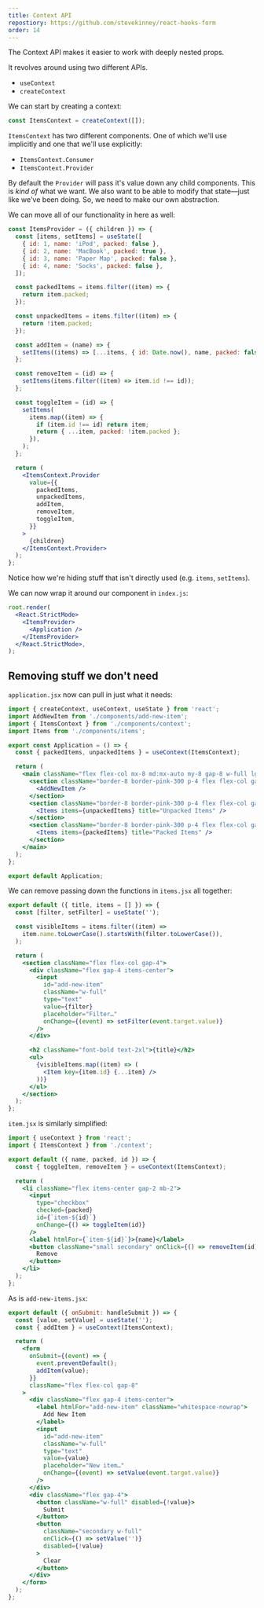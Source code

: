 ```yaml
---
title: Context API
repostiory: https://github.com/stevekinney/react-hooks-form
order: 14
---
```


The Context API makes it easier to work with deeply nested props.

It revolves around using two different APIs.

- `useContext`
- `createContext`

We can start by creating a context:

```js
const ItemsContext = createContext([]);
```

`ItemsContext` has two different components. One of which we'll use implicitly and one that we'll use explicitly:

- `ItemsContext.Consumer`
- `ItemsContext.Provider`

By default the `Provider` will pass it's value down any child components. This is _kind of_ what we want. We also want to be able to modify that state—just like we've been doing. So, we need to make our own abstraction.

We can move all of our functionality in here as well:

```jsx
const ItemsProvider = ({ children }) => {
  const [items, setItems] = useState([
    { id: 1, name: 'iPod', packed: false },
    { id: 2, name: 'MacBook', packed: true },
    { id: 3, name: 'Paper Map', packed: false },
    { id: 4, name: 'Socks', packed: false },
  ]);

  const packedItems = items.filter((item) => {
    return item.packed;
  });

  const unpackedItems = items.filter((item) => {
    return !item.packed;
  });

  const addItem = (name) => {
    setItems((items) => [...items, { id: Date.now(), name, packed: false }]);
  };

  const removeItem = (id) => {
    setItems(items.filter((item) => item.id !== id));
  };

  const toggleItem = (id) => {
    setItems(
      items.map((item) => {
        if (item.id !== id) return item;
        return { ...item, packed: !item.packed };
      }),
    );
  };

  return (
    <ItemsContext.Provider
      value={{
        packedItems,
        unpackedItems,
        addItem,
        removeItem,
        toggleItem,
      }}
    >
      {children}
    </ItemsContext.Provider>
  );
};
```

Notice how we're hiding stuff that isn't directly used (e.g. `items`, `setItems`).

We can now wrap it around our component in `index.js`:

```jsx
root.render(
  <React.StrictMode>
    <ItemsProvider>
      <Application />
    </ItemsProvider>
  </React.StrictMode>,
);
```

## Removing stuff we don't need

`application.jsx` now can pull in just what it needs:

```jsx
import { createContext, useContext, useState } from 'react';
import AddNewItem from './components/add-new-item';
import { ItemsContext } from './components/context';
import Items from './components/items';

export const Application = () => {
  const { packedItems, unpackedItems } = useContext(ItemsContext);

  return (
    <main className="flex flex-col mx-8 md:mx-auto my-8 gap-8 w-full lg:max-w-4xl items-start">
      <section className="border-8 border-pink-300 p-4 flex flex-col gap-8 shadow-pink-800 shadow-lg bg-white w-full">
        <AddNewItem />
      </section>
      <section className="border-8 border-pink-300 p-4 flex flex-col gap-8 shadow-pink-800 shadow-lg bg-white w-full">
        <Items items={unpackedItems} title="Unpacked Items" />
      </section>
      <section className="border-8 border-pink-300 p-4 flex flex-col gap-8 shadow-pink-800 shadow-lg bg-white w-full">
        <Items items={packedItems} title="Packed Items" />
      </section>
    </main>
  );
};

export default Application;
```

We can remove passing down the functions in `items.jsx` all together:

```jsx
export default ({ title, items = [] }) => {
  const [filter, setFilter] = useState('');

  const visibleItems = items.filter((item) =>
    item.name.toLowerCase().startsWith(filter.toLowerCase()),
  );

  return (
    <section className="flex flex-col gap-4">
      <div className="flex gap-4 items-center">
        <input
          id="add-new-item"
          className="w-full"
          type="text"
          value={filter}
          placeholder="Filter…"
          onChange={(event) => setFilter(event.target.value)}
        />
      </div>

      <h2 className="font-bold text-2xl">{title}</h2>
      <ul>
        {visibleItems.map((item) => (
          <Item key={item.id} {...item} />
        ))}
      </ul>
    </section>
  );
};
```

`item.jsx` is similarly simplified:

```jsx
import { useContext } from 'react';
import { ItemsContext } from './context';

export default ({ name, packed, id }) => {
  const { toggleItem, removeItem } = useContext(ItemsContext);

  return (
    <li className="flex items-center gap-2 mb-2">
      <input
        type="checkbox"
        checked={packed}
        id={`item-${id}`}
        onChange={() => toggleItem(id)}
      />
      <label htmlFor={`item-${id}`}>{name}</label>
      <button className="small secondary" onClick={() => removeItem(id)}>
        Remove
      </button>
    </li>
  );
};
```

As is `add-new-items.jsx`:

```jsx
export default ({ onSubmit: handleSubmit }) => {
  const [value, setValue] = useState('');
  const { addItem } = useContext(ItemsContext);

  return (
    <form
      onSubmit={(event) => {
        event.preventDefault();
        addItem(value);
      }}
      className="flex flex-col gap-8"
    >
      <div className="flex gap-4 items-center">
        <label htmlFor="add-new-item" className="whitespace-nowrap">
          Add New Item
        </label>
        <input
          id="add-new-item"
          className="w-full"
          type="text"
          value={value}
          placeholder="New item…"
          onChange={(event) => setValue(event.target.value)}
        />
      </div>
      <div className="flex gap-4">
        <button className="w-full" disabled={!value}>
          Submit
        </button>
        <button
          className="secondary w-full"
          onClick={() => setValue('')}
          disabled={!value}
        >
          Clear
        </button>
      </div>
    </form>
  );
};
```

